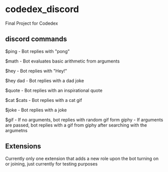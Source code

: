 # codedex_discord
Final Project for Codedex

## discord commands
$ping
    - Bot replies with "pong"

$math
    - Bot evaluates basic arithmetic from arguments

$hey
    - Bot replies with "Hey!"

$hey dad
    - Bot replies with a dad joke

$quote
    - Bot replies with an inspirational quote

$cat
$cats
    - Bot replies with a cat gif

$joke
    - Bot replies with a joke

$gif
    - If no arguments, bot replies with random gif form giphy
    - If arguments are passed, bot replies with a gif from giphy after searching with the argumetns
    
## Extensions
Currently only one extension that adds a new role upon the bot turning on or joining, just currently for testing purposes


